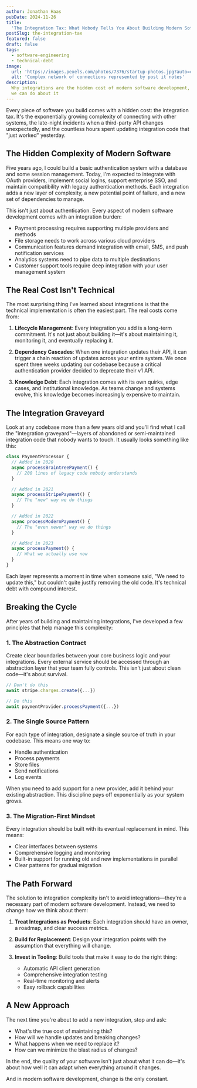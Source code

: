 ```yaml
---
author: Jonathan Haas
pubDate: 2024-11-26
title:
  'The Integration Tax: What Nobody Tells You About Building Modern Software'
postSlug: the-integration-tax
featured: false
draft: false
tags:
  - software-engineering
  - technical-debt
image:
  url: 'https://images.pexels.com/photos/7376/startup-photos.jpg?auto=compress&cs=tinysrgb&w=1260&h=750&dpr=2'
  alt: 'Complex network of connections represented by post it notes'
description:
  Why integrations are the hidden cost of modern software development, and what
  we can do about it
---
```


Every piece of software you build comes with a hidden cost: the integration tax.
It's the exponentially growing complexity of connecting with other systems, the
late-night incidents when a third-party API changes unexpectedly, and the
countless hours spent updating integration code that "just worked" yesterday.

## The Hidden Complexity of Modern Software

Five years ago, I could build a basic authentication system with a database and
some session management. Today, I'm expected to integrate with OAuth providers,
implement social logins, support enterprise SSO, and maintain compatibility with
legacy authentication methods. Each integration adds a new layer of complexity,
a new potential point of failure, and a new set of dependencies to manage.

This isn't just about authentication. Every aspect of modern software
development comes with an integration burden:

- Payment processing requires supporting multiple providers and methods
- File storage needs to work across various cloud providers
- Communication features demand integration with email, SMS, and push
  notification services
- Analytics systems need to pipe data to multiple destinations
- Customer support tools require deep integration with your user management
  system

## The Real Cost Isn't Technical

The most surprising thing I've learned about integrations is that the technical
implementation is often the easiest part. The real costs come from:

1. **Lifecycle Management**: Every integration you add is a long-term
   commitment. It's not just about building it—it's about maintaining it,
   monitoring it, and eventually replacing it.

2. **Dependency Cascades**: When one integration updates their API, it can
   trigger a chain reaction of updates across your entire system. We once spent
   three weeks updating our codebase because a critical authentication provider
   decided to deprecate their v1 API.

3. **Knowledge Debt**: Each integration comes with its own quirks, edge cases,
   and institutional knowledge. As teams change and systems evolve, this
   knowledge becomes increasingly expensive to maintain.

## The Integration Graveyard

Look at any codebase more than a few years old and you'll find what I call the
"integration graveyard"—layers of abandoned or semi-maintained integration code
that nobody wants to touch. It usually looks something like this:

```typescript
class PaymentProcessor {
  // Added in 2020
  async processBraintreePayment() {
    // 200 lines of legacy code nobody understands
  }

  // Added in 2021
  async processStripePayment() {
    // The "new" way we do things
  }

  // Added in 2022
  async processModernPayment() {
    // The "even newer" way we do things
  }

  // Added in 2023
  async processPayment() {
    // What we actually use now
  }
}
```

Each layer represents a moment in time when someone said, "We need to update
this," but couldn't quite justify removing the old code. It's technical debt
with compound interest.

## Breaking the Cycle

After years of building and maintaining integrations, I've developed a few
principles that help manage this complexity:

### 1. The Abstraction Contract

Create clear boundaries between your core business logic and your integrations.
Every external service should be accessed through an abstraction layer that your
team fully controls. This isn't just about clean code—it's about survival.

```typescript
// Don't do this
await stripe.charges.create({...})

// Do this
await paymentProvider.processPayment({...})
```

### 2. The Single Source Pattern

For each type of integration, designate a single source of truth in your
codebase. This means one way to:

- Handle authentication
- Process payments
- Store files
- Send notifications
- Log events

When you need to add support for a new provider, add it behind your existing
abstraction. This discipline pays off exponentially as your system grows.

### 3. The Migration-First Mindset

Every integration should be built with its eventual replacement in mind. This
means:

- Clear interfaces between systems
- Comprehensive logging and monitoring
- Built-in support for running old and new implementations in parallel
- Clear patterns for gradual migration

## The Path Forward

The solution to integration complexity isn't to avoid integrations—they're a
necessary part of modern software development. Instead, we need to change how we
think about them:

1. **Treat Integrations as Products**: Each integration should have an owner, a
   roadmap, and clear success metrics.

2. **Build for Replacement**: Design your integration points with the assumption
   that everything will change.

3. **Invest in Tooling**: Build tools that make it easy to do the right thing:
   - Automatic API client generation
   - Comprehensive integration testing
   - Real-time monitoring and alerts
   - Easy rollback capabilities

## A New Approach

The next time you're about to add a new integration, stop and ask:

- What's the true cost of maintaining this?
- How will we handle updates and breaking changes?
- What happens when we need to replace it?
- How can we minimize the blast radius of changes?

In the end, the quality of your software isn't just about what it can do—it's
about how well it can adapt when everything around it changes.

And in modern software development, change is the only constant.
